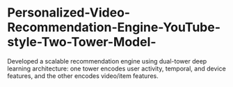 # Personalized-Video-Recommendation-Engine-YouTube-style-Two-Tower-Model-
 Developed a scalable recommendation engine using dual-tower deep learning architecture: one tower encodes user activity, temporal, and device features, and the other encodes video/item features.
